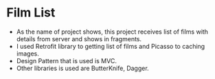 # Film List

- As the name of project shows, this project receives list of films with details from server and shows in fragments.
- I used Retrofit library to getting list of films and Picasso to caching images.
- Design Pattern that is used is MVC.
- Other libraries is used are ButterKnife, Dagger.
